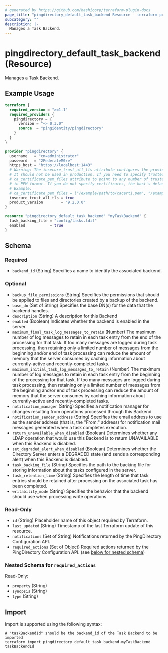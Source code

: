 ```yaml
---
# generated by https://github.com/hashicorp/terraform-plugin-docs
page_title: "pingdirectory_default_task_backend Resource - terraform-provider-pingdirectory"
subcategory: ""
description: |-
  Manages a Task Backend.
---
```


# pingdirectory_default_task_backend (Resource)

Manages a Task Backend.

## Example Usage

```terraform
terraform {
  required_version = ">=1.1"
  required_providers {
    pingdirectory = {
      version = "~> 0.3.0"
      source  = "pingidentity/pingdirectory"
    }
  }
}

provider "pingdirectory" {
  username   = "cn=administrator"
  password   = "2FederateM0re"
  https_host = "https://localhost:1443"
  # Warning: The insecure_trust_all_tls attribute configures the provider to trust any certificate presented by the PingDirectory server.
  # It should not be used in production. If you need to specify trusted CA certificates, use the
  # ca_certificate_pem_files attribute to point to any number of trusted CA certificate files
  # in PEM format. If you do not specify certificates, the host's default root CA set will be used.
  # Example:
  # ca_certificate_pem_files = ["/example/path/to/cacert1.pem", "/example/path/to/cacert2.pem"]
  insecure_trust_all_tls = true
  product_version        = "9.2.0.0"
}

resource "pingdirectory_default_task_backend" "myTaskBackend" {
  task_backing_file = "config/tasks.ldif"
  enabled           = true
}
```

<!-- schema generated by tfplugindocs -->
## Schema

### Required

- `backend_id` (String) Specifies a name to identify the associated backend.

### Optional

- `backup_file_permissions` (String) Specifies the permissions that should be applied to files and directories created by a backup of the backend.
- `base_dn` (Set of String) Specifies the base DN(s) for the data that the backend handles.
- `description` (String) A description for this Backend
- `enabled` (Boolean) Indicates whether the backend is enabled in the server.
- `maximum_final_task_log_messages_to_retain` (Number) The maximum number of log messages to retain in each task entry from the end of the processing for that task. If too many messages are logged during task processing, then retaining only a limited number of messages from the beginning and/or end of task processing can reduce the amount of memory that the server consumes by caching information about currently-active and recently-completed tasks.
- `maximum_initial_task_log_messages_to_retain` (Number) The maximum number of log messages to retain in each task entry from the beginning of the processing for that task. If too many messages are logged during task processing, then retaining only a limited number of messages from the beginning and/or end of task processing can reduce the amount of memory that the server consumes by caching information about currently-active and recently-completed tasks.
- `notification_manager` (String) Specifies a notification manager for changes resulting from operations processed through this Backend
- `notification_sender_address` (String) Specifies the email address to use as the sender address (that is, the "From:" address) for notification mail messages generated when a task completes execution.
- `return_unavailable_when_disabled` (Boolean) Determines whether any LDAP operation that would use this Backend is to return UNAVAILABLE when this Backend is disabled.
- `set_degraded_alert_when_disabled` (Boolean) Determines whether the Directory Server enters a DEGRADED state (and sends a corresponding alert) when this Backend is disabled.
- `task_backing_file` (String) Specifies the path to the backing file for storing information about the tasks configured in the server.
- `task_retention_time` (String) Specifies the length of time that task entries should be retained after processing on the associated task has been completed.
- `writability_mode` (String) Specifies the behavior that the backend should use when processing write operations.

### Read-Only

- `id` (String) Placeholder name of this object required by Terraform.
- `last_updated` (String) Timestamp of the last Terraform update of this resource.
- `notifications` (Set of String) Notifications returned by the PingDirectory Configuration API.
- `required_actions` (Set of Object) Required actions returned by the PingDirectory Configuration API. (see [below for nested schema](#nestedatt--required_actions))

<a id="nestedatt--required_actions"></a>
### Nested Schema for `required_actions`

Read-Only:

- `property` (String)
- `synopsis` (String)
- `type` (String)

## Import

Import is supported using the following syntax:

```shell
# "taskBackendId" should be the backend_id of the Task Backend to be imported
terraform import pingdirectory_default_task_backend.myTaskBackend taskBackendId
```

